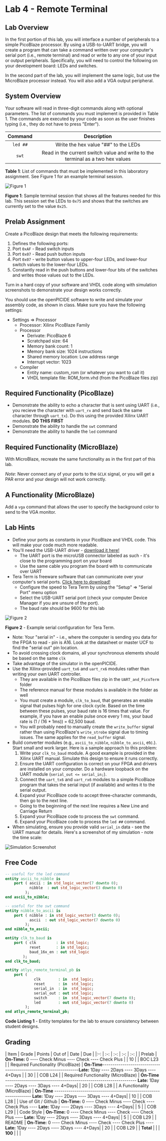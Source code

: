 # Lab 4 - Remote Terminal

## Lab Overview

In the first portion of this lab, you will interface a number of peripherals to a simple PicoBlaze processor.  By using a USB-to-UART bridge, you will create a program that can take a command written over your computer's serial port (i.e., remote terminal) and read or write to any one of your input or output peripherals.  Specifically, you will need to control the following on your development board: LEDs and switches.

In the second part of the lab, you will implement the same logic, but use the MicroBlaze processor instead.  You will also add a VGA output peripheral. 

## System Overview

Your software will read in three-digit commands along with optional parameters.  The list of commands you must implement is provided in Table 1.  The commands are executed by your code as soon as the user finishes typing (i.e., they do not have to press "Enter").

| Command | Description |
| :-: | :-: |
| `led ##` | Write the hex value "##" to the LEDs |
| `swt` | Read in the current switch value and write to the terminal as a two hex values |

**Table 1**: List of commands that must be implemented in this laboratory assignment.  See Figure 1 for an example terminal session.

![Figure 1](figure1.jpg)

**Figure 1**: Sample terminal session that shows all the features needed for this lab.  This session set the LEDs to `0x75` and shows that the switches are currently set to the value `0x25`.

## Prelab Assignment

Create a PicoBlaze design that meets the following requirements:

1. Defines the following ports:
  1. Port `0xAF` - Read switch inputs
  2. Port `0x07` - Read push button inputs
  3. Port `0x07` - write button values to upper-four LEDs, and lower-four switch values to the lower-four LEDs.
2. Constantly read in the push buttons and lower-four bits of the switches and writes those values out to the LEDs.

Turn in a hard copy of your software and VHDL code along with simulation screenshots to demonstrate your design works correctly.

You should use the openPICIDE software to write and simulate your assembly code, as shown in class.  Make sure you have the following settings:

- Settings => Processor
  - Processor: Xilinx PicoBlaze Family
  - Processor
    - Derivate: PicoBlaze 6
    - Scratchpad size: 64
    - Memory bank count: 1
    - Memory bank size: 1024 instructions
    - Shared memory location: Low address range
    - Interrupt vector: 1023
  - Compiler
    - Entity name: custom_rom (or whatever you want to call it)
    - VHDL template file: ROM_form.vhd (from the PicoBlaze files zip)

## Required Functionality (PicoBlaze)

- Demonstrate the ability to echo a character that is sent using UART (i.e., you recieve the character with `uart_rx` and send back the same character through `uart_tx`).  Do this using the provided Xilinx UART modules.  **DO THIS FIRST**
- Demonstrate the ability to handle the `swt` command
- Demonstrate the ability to handle the `led` command

## Required Functionality (MicroBlaze)

With MicroBlaze, recreate the same functionality as in the first part of this lab.

_Note_: Never connect any of your ports to the `GCLK` signal, or you will get a PAR error and your design will not work correctly.

## A Functionality (MicroBlaze)

Add a `vga` command that allows the user to specify the background color to send to the VGA monitor.

## Lab Hints

- Define your ports as constants in your PicoBlaze and VHDL code.  This will make your code much more readable.
- You'll need the USB-UART driver - [download it here!](http://www.exar.com/common/content/default.aspx?id=10296)
  - The UART port is the microUSB connector labeled as such - it's close to the programming port on your board
  - Use the same cable you program the board with to communicate over UART
- Tera Term is freeware software that can communicate over your computer's serial ports.   [Click here to download!](http://en.sourceforge.jp/projects/ttssh2/downloads/60733/teraterm-4.82.exe/)
  - Configure the speed to Tera Term by using the "Setup" => "Serial Port" menu option
  - Select the USB-UART serial port (check your computer Device Manager if you are unsure of the port).
  - The baud rate should be 9600 for this lab

![Figure 2](figure2.jpg)

**Figure 2** - Example serial configuration for Tera Term.

- Note: Your "serial in" - i.e., where the computer is sending you data for the FPGA to read - pin is A16.  Look at the datasheet or master UCF to find the "serial out" pin location.
- To avoid crossing clock domains, all your synchronous elements should be based on the same `clk`
- Take advantage of the simulator in the openPICIDE.
- Use the Xilinx-provided `uart_tx6` and `uart_rx6` modules rather than writing your own UART controller.
  - They are available in the PicoBlaze files zip in the `UART_and_PicoTerm` folder
  - The reference manual for these modules is available in the folder as well
  - You must create a module, `clk_to_baud`, that generates an enable signal that pulses high for one clock cycle.  Based on the time between these pulses, your baud rate is 16 times that value.  For example, if you have an enable pulse once every 1 ms, your baud rate is (1 / (16 * 1ms)) = 62,500 baud.
  - You will probably need to manually create the `write_buffer` signal rather
    than using PicoBlaze's `write_strobe` signal due to timing issues.  The
same applies for the `read_buffer` signal.
- Build converter modules (e.g., `ascii_to_nibble`, `nibble_to_ascii`, etc.).
 Start small and work larger.  Here is a sample approach to this problem:
  1. Write your `clk_to_baud` module.  A good example is provided in the Xilinx UART manual.  Simulate this design to ensure it runs correctly.
  2. Ensure the UART configuration is correct on your FPGA and drivers are
installed on your computer.  Do a hardware loopback on the UART module
(`serial_out <= serial_in;`).
  3. Connect the `uart_tx6` and `uart_rx6` modules to a simple PicoBlaze program that takes the serial input (if available) and writes it to the serial output.
  4. Expand your PicoBlaze code to accept three-character commands, then go to the next line.
    - Going to the beginning of the next line requires a New Line and Carriage Return
  5. Expand your PicoBlaze code to process the `swt` command.
  6. Expand your PicoBlaze code to process the `led ##` command.
- When simulating, ensure you provide valid `serial_in` data - see the UART manual for details.  Here's a screenshot of my simulation - note the time scale:

![Simulation Screenshot](lab4_testbench.jpg)

## Free Code

```vhdl
-- useful for the led command
entity ascii_to_nibble is
    port ( ascii : in std_logic_vector(7 downto 0);
           nibble  : out std_logic_vector(3 downto 0)
         );
end ascii_to_nibble;

-- useful for the swt command
entity nibble_to_ascii is
    port ( nibble : in std_logic_vector(3 downto 0);
           ascii  : out std_logic_vector(7 downto 0)
         );
end nibble_to_ascii;

entity clk_to_baud is
    port ( clk         : in std_logic;
           reset       : in std_logic;
           baud_16x_en : out std_logic
        );
end clk_to_baud;

entity atlys_remote_terminal_pb is
    port (
             clk        : in  std_logic;
             reset      : in  std_logic;
             serial_in  : in  std_logic;
             serial_out : out std_logic;
             switch     : in  std_logic_vector(7 downto 0);
             led        : out std_logic_vector(7 downto 0)
         );
end atlys_remote_terminal_pb;
```

**Code Listing 1** - Entity templates for the lab to ensure consistency between student designs.

## Grading

| Item | Grade | Points | Out of | Date | Due |
|:-: | :-: | :-: | :-: | :-: |
| Prelab | **On-Time:** 0 ---- Check Minus ---- Check ---- Check Plus | | 10 | | BOC L23 |
| Required Functionality (PicoBlaze) | **On-Time**------------------------------------------------------------------**Late:** 1Day ---- 2Days ---- 3Days ---- 4+Days | | 30 | | COB L24 |
| Required Functionality (MicroBlaze) | **On-Time** ------------------------------------------------------------------ **Late:** 1Day ---- 2Days ---- 3Days ---- 4+Days| | 20 | | COB L28 |
| A Functionality (MicroBlaze) | **On-Time** ------------------------------------------------------------------ **Late:** 1Day ---- 2Days ---- 3Days ---- 4+Days| | 10 | | COB L28 |
| Use of Git / Github | **On-Time:** 0 ---- Check Minus ---- Check ---- Check Plus ---- **Late:** 1Day ---- 2Days ---- 3Days ---- 4+Days| | 5 | | COB L29 |
| Code Style | **On-Time:** 0 ---- Check Minus ---- Check ---- Check Plus ---- **Late:** 1Day ---- 2Days ---- 3Days ---- 4+Days| | 5 | | COB L29 |
| README | **On-Time:** 0 ---- Check Minus ---- Check ---- Check Plus ---- **Late:** 1Day ---- 2Days ---- 3Days ---- 4+Days| | 20 | | COB L29 |
| **Total** | | | **100** | | |
